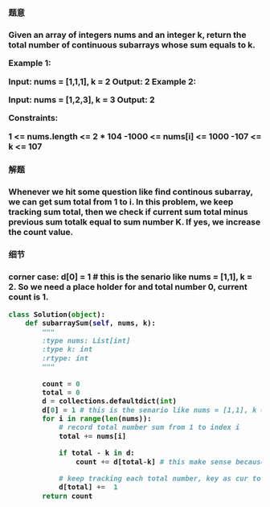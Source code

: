 <h3>题意<h3>
<p>
Given an array of integers nums and an integer k, return the total number of continuous subarrays whose sum equals to k.


Example 1:

Input: nums = [1,1,1], k = 2
Output: 2
Example 2:

Input: nums = [1,2,3], k = 3
Output: 2
 

Constraints:

1 <= nums.length <= 2 * 104
-1000 <= nums[i] <= 1000
-107 <= k <= 107
<p>




<h3>解题<h3>
<p> 
Whenever we hit some question like find continous subarray, we can get sum total from 1 to i. In this problem, we keep tracking sum total, 
then we check if current sum total minus previous sum totalk equal to sum number K. If yes, we increase the count value. 
<p>




<h3>细节<h3>
<p>
corner case: d[0] = 1 # this is the senario like nums = [1,1], k = 2. So we need a place holder for and total number 0, current count is 1. 
<p>


```python
class Solution(object):
    def subarraySum(self, nums, k):
        """
        :type nums: List[int]
        :type k: int
        :rtype: int
        """

        count = 0 
        total = 0
        d = collections.defaultdict(int)
        d[0] = 1 # this is the senario like nums = [1,1], k = 2
        for i in range(len(nums)):
            # record total number sum from 1 to index i
            total += nums[i]

            if total - k in d:
                count += d[total-k] # this make sense because there might be multiple previous sum correspond to this value

            # keep tracking each total number, key as cur total, value as count of number like total. 
            d[total] +=  1 
        return count

    

```
    
